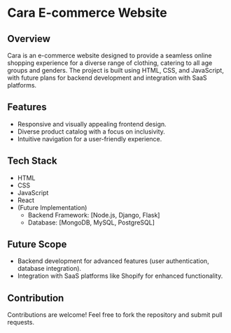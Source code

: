 # Cara E-commerce Website

## Overview
Cara is an e-commerce website designed to provide a seamless online shopping experience for a diverse range of clothing, catering to all age groups and genders. The project is built using HTML, CSS, and JavaScript, with future plans for backend development and integration with SaaS platforms.

## Features
- Responsive and visually appealing frontend design.
- Diverse product catalog with a focus on inclusivity.
- Intuitive navigation for a user-friendly experience.

## Tech Stack
- HTML
- CSS
- JavaScript
- React
- (Future Implementation)
  - Backend Framework: [Node.js, Django, Flask]
  - Database: [MongoDB, MySQL, PostgreSQL]

## Future Scope
- Backend development for advanced features (user authentication, database integration).
- Integration with SaaS platforms like Shopify for enhanced functionality.

## Contribution
Contributions are welcome! Feel free to fork the repository and submit pull requests.

